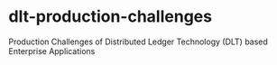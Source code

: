 # dlt-production-challenges
Production Challenges of Distributed Ledger Technology (DLT) based Enterprise Applications
